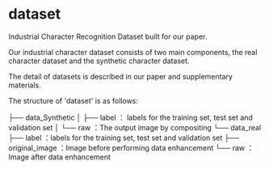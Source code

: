 # dataset

Industrial Character Recognition Dataset built for our paper.

Our industrial character dataset consists of two main components, the real character dataset and the synthetic character dataset.

The detail of datasets is described in our paper and supplementary materials.

The structure of 'dataset' is as follows:

├── data_Synthetic
│   ├── label  ： labels for the training set, test set and validation set
│   └── raw  ：The output image by compositing
└── data_real
    ├── label  ：labels for the training set, test set and validation set
    ├── original_image  ：Image before performing data enhancement
    └── raw  ：Image after data enhancement


